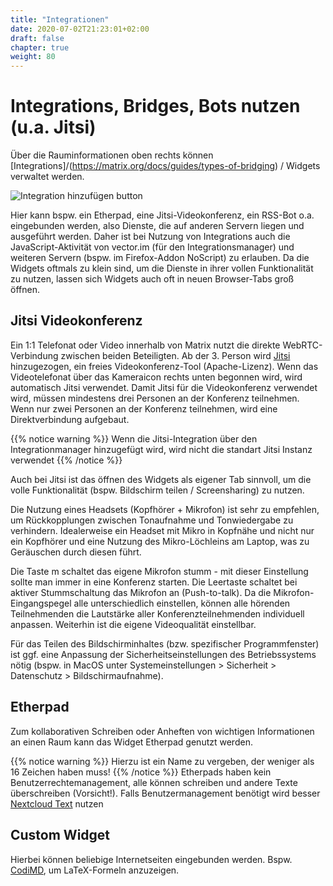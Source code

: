 ```yaml
---
title: "Integrationen"
date: 2020-07-02T21:23:01+02:00
draft: false
chapter: true
weight: 80
---
```


# Integrations, Bridges, Bots nutzen (u.a. Jitsi)

Über die Rauminformationen oben rechts können [Integrations]/(https://matrix.org/docs/guides/types-of-bridging) / Widgets verwaltet werden.

![Integration hinzufügen button](/images/01_Widgets_de.png)

Hier kann bspw. ein Etherpad, eine Jitsi-Videokonferenz, ein RSS-Bot o.a. eingebunden werden, also Dienste, die auf anderen Servern liegen und ausgeführt werden. Daher ist bei Nutzung von Integrations auch die JavaScript-Aktivität von vector.im (für den Integrationsmanager) und weiteren Servern (bspw. im Firefox-Addon NoScript) zu erlauben. Da die Widgets oftmals zu klein sind, um die Dienste in ihrer vollen Funktionalität zu nutzen, lassen sich Widgets auch oft in neuen Browser-Tabs groß öffnen.

## Jitsi Videokonferenz

Ein 1:1 Telefonat oder Video innerhalb von Matrix nutzt die direkte WebRTC-Verbindung zwischen beiden Beteiligten. Ab der 3. Person wird [Jitsi](https://de.wikipedia.org/wiki/Jitsi) hinzugezogen, ein freies Videokonferenz-Tool (Apache-Lizenz).
Wenn das Videotelefonat über das Kameraicon rechts unten begonnen wird, wird automatisch Jitsi verwendet. Damit Jitsi für die Videokonferenz verwendet wird, müssen mindestens drei Personen an der Konferenz teilnehmen. Wenn nur zwei Personen an der Konferenz teilnehmen, wird eine Direktverbindung aufgebaut.

{{% notice warning %}}
Wenn die Jitsi-Integration über den Integrationmanager hinzugefügt wird, wird nicht die standart Jitsi Instanz verwendet
{{% /notice %}}

Auch bei Jitsi ist das öffnen des Widgets als eigener Tab sinnvoll, um die volle Funktionalität (bspw. Bildschirm teilen / Screensharing) zu nutzen. 

Die Nutzung eines Headsets (Kopfhörer + Mikrofon) ist sehr zu empfehlen, um Rückkopplungen zwischen Tonaufnahme und Tonwiedergabe zu verhindern. Idealerweise ein Headset mit Mikro in Kopfnähe und nicht nur ein Kopfhörer und eine Nutzung des Mikro-Löchleins am Laptop, was zu Geräuschen durch diesen führt.

Die Taste m schaltet das eigene Mikrofon stumm - mit dieser Einstellung sollte man immer in eine Konferenz starten. Die Leertaste schaltet bei aktiver Stummschaltung das Mikrofon an (Push-to-talk). Da die Mikrofon-Eingangspegel alle unterschiedlich einstellen, können alle hörenden Teilnehmenden die Lautstärke aller Konferenzteilnehmenden individuell anpassen. Weiterhin ist die eigene Videoqualität einstellbar. 

Für das Teilen des Bildschirminhaltes (bzw. spezifischer Programmfenster) ist ggf. eine Anpassung der Sicherheitseinstellungen des Betriebssystems nötig (bspw. in MacOS unter Systemeinstellungen > Sicherheit > Datenschutz > Bildschirmaufnahme).

## Etherpad

Zum kollaborativen Schreiben oder Anheften von wichtigen Informationen an einen Raum kann das Widget Etherpad genutzt werden.

{{% notice warning %}}
Hierzu ist ein Name zu vergeben, der weniger als 16 Zeichen haben muss!
{{% /notice %}}
Etherpads haben kein Benutzerrechtemanagement, alle können schreiben und andere Texte überschreiben (Vorsicht!). Falls Benutzermanagement benötigt wird besser [Nextcloud Text](https://github.com/nextcloud/text) nutzen

## Custom Widget

Hierbei können beliebige Internetseiten eingebunden werden. Bspw. [CodiMD](https://md.inf.tu-dresden.de/), um LaTeX-Formeln anzuzeigen.


